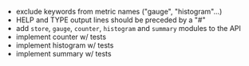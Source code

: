 - exclude keywords from metric names ("gauge", "histogram"...)
- HELP and TYPE output lines should be preceded by a "#"
- add `store`, `gauge`, `counter`, `histogram` and `summary` modules to the API
- implement counter w/ tests
- implement histogram w/ tests
- implement summary w/ tests
